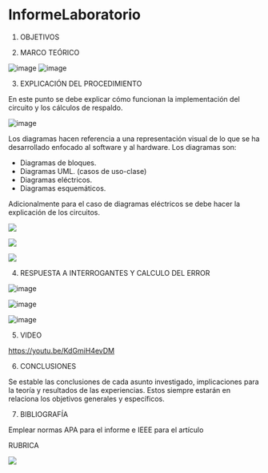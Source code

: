 # InformeLaboratorio


1. OBJETIVOS



2. MARCO TEÓRICO 

![image](https://user-images.githubusercontent.com/105679480/171072520-ef2ed1a8-2ed7-4f19-a229-5546cd3c5952.png)
![image](https://user-images.githubusercontent.com/105679480/171072605-34a3a902-a765-4135-b9e9-f79cde9c16bc.png)

3. EXPLICACIÓN DEL PROCEDIMIENTO

En este punto se debe explicar cómo funcionan la implementación del circuito y los cálculos de respaldo.

![image](https://user-images.githubusercontent.com/105570939/170896735-0020b67c-1ec5-496a-9324-64e556200d0a.png)


Los diagramas hacen referencia a una representación visual de lo que se ha desarrollado enfocado al software y al hardware. Los diagramas son:
* Diagramas de bloques.
* Diagramas UML. (casos de uso-clase)
* Diagramas eléctricos.
* Diagramas esquemáticos.

Adicionalmente para el caso de diagramas eléctricos se debe hacer la explicación de los circuitos.

![](https://github.com/doalulema/Informe/blob/master/img/Diagrama1.jpg)

![](https://github.com/doalulema/Informe/blob/master/img/Diagrama2.jpg)

![](https://github.com/doalulema/Informe/blob/master/img/Diagrama4.jpg)


4. RESPUESTA A INTERROGANTES Y CALCULO DEL ERROR

![image](https://user-images.githubusercontent.com/105570939/170895299-28e2c8d3-2378-4a46-8811-54732fefcb69.png)

![image](https://user-images.githubusercontent.com/105570939/170895312-4346ac5d-b788-4818-9174-8f6c6c91f4ed.png)

![image](https://user-images.githubusercontent.com/105570939/170895344-ea1e010b-055c-41e3-aa5d-f8b331b8f168.png)

5. VIDEO

https://youtu.be/KdGmiH4evDM

6. CONCLUSIONES

Se estable las conclusiones de cada asunto investigado, implicaciones para la teoría y resultados de las experiencias. Estos siempre estarán en relaciona los objetivos generales y específicos.


7. BIBLIOGRAFÍA

Emplear normas APA para el informe e IEEE para el artículo


RUBRICA

![](https://github.com/doalulema/InformeLaboratorio/blob/main/Laboratorio.png)
